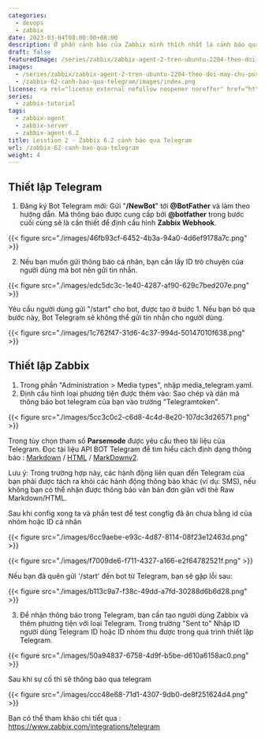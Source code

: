 ```yaml
---
categories:
  - devops
  - zabbix
date: 2023-03-04T08:00:00+08:00
description: Ở phần cảnh báo của Zabbix mình thích nhất là cảnh báo qua Telegram vì nhanh và bảo mật
draft: false
featuredImage: /series/zabbix/zabbix-agent-2-tren-ubuntu-2204-theo-doi-may-chu-postgresql.webp
images:
  - /series/zabbix/zabbix-agent-2-tren-ubuntu-2204-theo-doi-may-chu-postgresql.webp
  - /zabbix-62-canh-bao-qua-telegram/images/index.png
license: <a rel="license external nofollow noopener noreffer" href="https://creativecommons.org/licenses/by-nc/4.0/" target="_blank">CC BY-NC 4.0</a>
series:
  - zabbix-tutorial
tags:
  - zabbix-agent
  - zabbix-server
  - zabbix-agent-6.2
title: Lesstion 2 - Zabbix 6.2 cảnh báo qua Telegram
url: /zabbix-62-canh-bao-qua-telegram
weight: 4
---
```


## Thiết lập Telegram

1. Đăng ký Bot Telegram mới: Gửi "**/NewBot**" tới **@BotFather** và làm theo hướng dẫn. Mã thông báo được cung cấp bởi **@botfather** trong bước cuối cùng sẽ là cần thiết để định cấu hình **Zabbix Webhook**.

{{< figure src="./images/46fb93cf-6452-4b3a-94a0-4d6ef9178a7c.png" >}}

2. Nếu bạn muốn gửi thông báo cá nhân, bạn cần lấy ID trò chuyện của người dùng mà bot nên gửi tin nhắn.

{{< figure src="./images/edc5dc3c-1e40-4287-af90-629c7bed207e.png" >}}

Yêu cầu người dùng gửi "/start" cho bot, được tạo ở bước 1. Nếu bạn bỏ qua bước này, Bot Telegram sẽ không thể gửi tin nhắn cho người dùng.

{{< figure src="./images/1c762f47-31d6-4c37-994d-50147010f638.png" >}}

## Thiết lập Zabbix

1. Trong phần "Administration > Media types", nhập media_telegram.yaml.
2. Định cấu hình loại phương tiện được thêm vào: Sao chép và dán mã thông báo bot telegram của bạn vào trường "Telegramtoken".

{{< figure src="./images/5cc3c0c2-c6d8-4c4d-8e20-107dc3d26571.png" >}}

Trong tùy chọn tham số **Parsemode** được yêu cầu theo tài liệu của Telegram. Đọc tài liệu API BOT Telegram để tìm hiểu cách định dạng thông báo : [Markdown](https://core.telegram.org/bots/api#markdown-style) / [HTML](https://core.telegram.org/bots/api#html-style) / [MarkDownv2](https://core.telegram.org/bots/api#markdownv2-style).

Lưu ý: Trong trường hợp này, các hành động liên quan đến Telegram của bạn phải được tách ra khỏi các hành động thông báo khác (ví dụ: SMS), nếu không bạn có thể nhận được thông báo văn bản đơn giản với thẻ Raw Markdown/HTML.

Sau khi config xong ta và phần test để test congfig đã ăn chưa bằng id của nhóm hoặc ID cá nhân

{{< figure src="./images/6cc9aebe-e93c-4d87-8114-08f23e12463d.png" >}}

{{< figure src="./images/f7009de6-f711-4327-a166-e2f64782521f.png" >}}

Nếu bạn đã quên gửi '/start' đến bot từ Telegram, bạn sẽ gặp lỗi sau:

{{< figure src="./images/b113c9a7-f38c-49dd-a7fd-30288d6b6d28.png" >}}

3. Để nhận thông báo trong Telegram, bạn cần tạo người dùng Zabbix và thêm phương tiện với loại Telegram. Trong trường "Sent to" Nhập ID người dùng Telegram ID hoặc ID nhóm thu được trong quá trình thiết lập Telegram.

{{< figure src="./images/50a94837-6758-4d9f-b5be-d610a6158ac0.png" >}}

Sau khi sự cố thì sẽ thông báo qua telegram

{{< figure src="./images/ccc48e68-71d1-4307-9db0-de8f251624d4.png" >}}

Bạn có thể tham khảo chi tiết qua : https://www.zabbix.com/integrations/telegram
